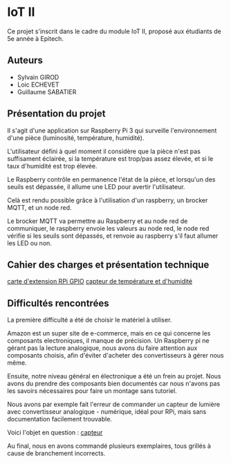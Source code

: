 # IoT II

Ce projet s'inscrit dans le cadre du module IoT II, proposé aux étudiants de 5e année à Epitech.

## Auteurs

* Sylvain GIROD
* Loic ECHEVET
* Guillaume SABATIER

## Présentation du projet

Il s'agit d'une application sur Raspberry Pi 3 qui surveille l'environnement d'une pièce (luminosité, température, humidité).

L'utilisateur défini à quel moment il considère que la pièce n'est pas suffisament éclairée, si la température est trop/pas assez élevée, et si le taux d'humidité est trop élevée.

Le Raspberry contrôle en permanence l'état de la pièce, et lorsqu'un des seuils est dépassée, il allume une LED pour avertir l'utilisateur.

Celà est rendu possible grâce à l'utilisation d'un raspberry, un brocker MQTT, et un node red.

Le brocker MQTT va permettre au Raspberry et au node red de communiquer, le raspberry envoie les valeurs au node red, le node red vérifie si les seuils sont dépassés, et renvoie au raspberry s'il faut allumer les LED ou non.

## Cahier des charges et présentation technique

[carte d'extension RPi GPIO](https://www.amazon.fr/gp/product/B01N562X2P/ref=oh_aui_detailpage_o01_s00?ie=UTF8&psc=1)
[capteur de température et d'humidité](https://www.amazon.fr/gp/product/B06XF4TNT9/ref=oh_aui_detailpage_o03_s00?ie=UTF8&psc=1)

## Difficultés rencontrées

La première difficulté a été de choisir le matériel à utiliser.

Amazon est un super site de e-commerce, mais en ce qui concerne les composants electroniques, il manque de précision. Un Raspberry pi ne gérant pas la lecture analogique, nous avons du faire attention aux composants choisis, afin d'éviter d'acheter des convertisseurs à gérer nous même.


Ensuite, notre niveau général en électronique a été un frein au projet. Nous avons du prendre des composants bien documentés car nous n'avons pas les savoirs nécessaires pour faire un montage sans tutoriel.

Nous avons par exemple fait l'erreur de commander un capteur de lumière avec convertisseur analogique - numérique, idéal pour RPi, mais sans documentation facilement trouvable.

Voici l'objet en question : [capteur](https://www.amazon.fr/gp/product/B01LX0K01H/ref=oh_aui_detailpage_o04_s00?ie=UTF8&psc=1)

Au final, nous en avons commandé plusieurs exemplaires, tous grillés à cause de branchement incorrects.